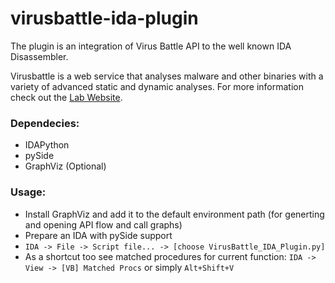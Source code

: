# virusbattle-ida-plugin
The plugin is an integration of Virus Battle API to the well known IDA Disassembler.

Virusbattle is a web service that analyses malware and other binaries with a variety of advanced static and dynamic analyses. For more information check out the [Lab Website](http://ulsrl.org/project/VirusBattle).

### Dependecies:
*	IDAPython
*	pySide
*	GraphViz (Optional)

### Usage: 
*	Install GraphViz and add it to the default environment path (for generting and opening API flow and call graphs)
*	Prepare an IDA with pySide support
*	`IDA -> File -> Script file... -> [choose VirusBattle_IDA_Plugin.py]`
*	As a shortcut too see matched procedures for current function: `IDA -> View -> [VB] Matched Procs` or simply `Alt+Shift+V`

